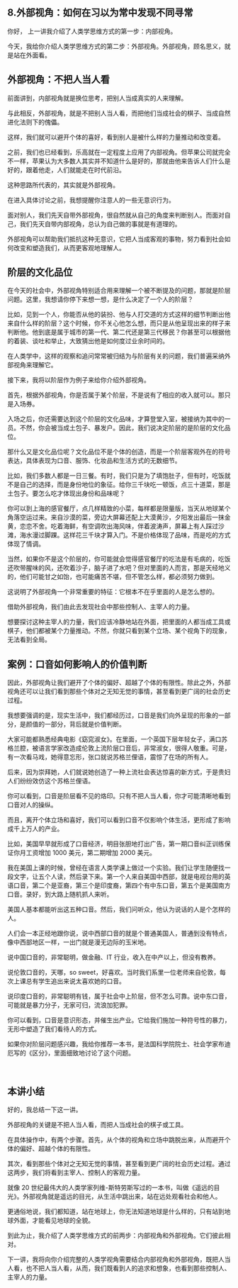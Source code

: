 ## 8.外部视角：如何在习以为常中发现不同寻常
你好， 上一讲我介绍了人类学思维方式的第一步：内部视角。 


今天，我给你介绍人类学思维方式的第二步：外部视角。外部视角，顾名思义，就是站在外面看。 


外部视角：不把人当人看
-----------


前面讲到，内部视角就是换位思考，把别人当成真实的人来理解。 


与此相反，外部视角，就是不把别人当人看，而把他们当成社会的棋子、当成自然进化法则下的傀儡。 


这样，我们就可以避开个体的喜好，看到别人是被什么样的力量推动和改变着。


之前，我们也已经看到，乐高就在一定程度上应用了内部视角。但苹果公司就完全不一样，苹果认为大多数人其实并不知道什么是好的，那就由他来告诉人们什么是好的，跟着他走，人们就能走在时代前沿。


这种思路所代表的，其实就是外部视角。


在进入具体讨论之前，我想提醒你注意人的一些无意识行为。 


面对别人，我们先天自带外部视角，很自然就从自己的角度来判断别人。而面对自己，我们先天自带内部视角，总认为自己做的事就是有道理的。


外部视角可以帮助我们抵抗这种无意识，它把人当成客观的事物，努力看到社会如何改变和塑造我们，从而更客观地理解人。  


阶层的文化品位
-------


在今天的社会中，外部视角特别适合用来理解一个被不断提及的问题，那就是阶层问题。这里，我想请你停下来想一想，是什么决定了一个人的阶层？


比如，见到一个人，你能否从他的装扮、他与人打交道的方式这样的细节判断出他来自什么样的阶层？这个时候，你不关心他怎么想，而只是从他呈现出来的样子来判断他。他到底是属于城市的第一代、第二代还是第三代移民？你甚至可以根据他的着装、谈吐和举止，大致猜出他是如何度过业余时间的。 


在人类学中，这样的观察和追问常常被归结为与阶层有关的问题，我们普遍采纳外部视角来理解它。 


接下来，我将以阶层作为例子来给你介绍外部视角。 


首先，根据外部视角，你是否属于某个阶层，不是说有了相应的收入就可以。那只是入场券。 


入场之后，你还需要达到这个阶层的文化品味，才算登堂入室，被接纳为其中的一员。不然，你会被当成土包子、暴发户。因此，我们说决定阶层的是阶层的文化品位。


那什么又是文化品位呢？文化品位不是个体的创造，而是一个阶层客观外在的符号表达，具体表现为口音、服饰、化妆品和生活方式的无数细节。 


比如，我们多数人都是一日三餐。有时，我们只是为了填饱肚子，但有时，吃饭就不是自己的选择，而是身份地位的象征。给你三千块吃一顿饭，点三十道菜，那是土包子。要怎么吃才体现出身份和品味呢？ 


你可以到上海的感官餐厅，点几样精致的小菜，每样都是限量版，当天从地球某个角落空运过来。来自沙漠的菜，旁边大屏幕还配上大漠黄沙，夕阳发出最后一抹金黄，恋恋不舍。吃着海鲜，有空调吹出海风味，伴着波涛声，屏幕上有人踩过沙滩，海水漫过脚踝。这样花三千块才算入门。不是价格体现了品味，而是吃的方式体现了情调。 


当然，如果你不是这个阶层的，你可能就会觉得感官餐厅的吃法是有毛病的，吃饭还吹带腥味的风，还吹着沙子，脑子进了水吧？但对里面的人而言，那是天经地义的，他们可能甘之如饴，也可能痛苦不堪，但不管怎么样，都必须努力做到。 


这说明了外部视角一个非常重要的特征：它根本不在乎里面的人是怎么想的。 


借助外部视角，我们由此去发现社会中那些控制人、主宰人的力量。


想要探讨这种主宰人的力量，我们应该冷静地站在外面，把里面的人都当成工具或棋子，他们都被某个力量推动。不然，你就只看到某个立场、某个视角下的现象，无法看到全局。


案例：口音如何影响人的价值判断
---------------


因此，外部视角让我们避开了个体的偏好、超越了个体的有限性。除此之外，外部视角还可以让我们看到那些个体对之无知无觉的事情，甚至看到更广阔的社会历史过程。 


我想要强调的是，现实生活中，我们都经历过，口音是我们向外呈现的形象的一部分，是颜值的一部分，背后就是价值判断。 


大家可能都熟悉经典电影《窈窕淑女》。在里面，一个英国下层年轻女子，满口苏格兰腔，被语言学家改造成伦敦上流阶层口音后，非常淑女，很得人敬重。可是，有一次看马戏，她得意忘形，张口就说苏格兰俚语，震惊了在场的所有人。 


后来，因为崇拜她，人们就说她创造了一种上流社会表达惊喜的新方式，于是贵妇人们纷纷效仿这个苏格兰俚语。


你可以看到，口音是阶层看不见的烙印。只有不把人当人看，你才可能清晰地看到口音对人的操纵。 


而且，离开个体立场和喜好，我们可以看到口音不仅影响个体生活，更形成了影响成千上万人的产业。


比如，美国早早就形成了口音经济，明目张胆地打出广告，第一期口音纠正训练保证你月工资增加 1000 美元，第二期增加 2000 美元。 


我在美国上课的时候，曾经在语言人类学课上做过一个实验。我们让学生随便找一段文字，让五个人读，然后录下来。第一个人来自美国中西部，就是电视台用的英语口音，第二个是亚裔，第三个是印度裔，第四个有中东口音，第五个是美国南方口音。录好，到大路上随机抓人来听。 


美国人基本都能听出这五种口音。然后，我们问听众，他认为说话的人是个怎样的人。


人们会一本正经地跟你说，说中西部口音的就是个普通美国人，普通到没有特点，像中西部地区一样，一出门就是漫无边际的玉米地。 


说中国口音的，非常聪明，做金融、IT 行业，收入在中产以上，但没有教养。 


说伦敦口音的，天哪，so sweet，好喜欢。当时我们系里一位老师来自伦敦，每次上课总有学生追出来说太喜欢她的口音。


说印度口音的，非常聪明有钱，属于社会中上阶层，但不怎么可靠。说中东口音，可能就是暴力分子，无家可归，流浪加犯罪。 


你可以看到，口音是意识形态，并催生出产业。它给我们施加一种符号性的暴力，无形中塑造了我们看待人的方式。


如果你对阶层问题感兴趣，我给你推荐一本书，是法国科学院院士、社会学家布迪厄写的《区分》，里面细致地讨论了这个问题。


 


本讲小结
----


好的，我总结一下这一讲。 


外部视角的关键是不把人当人看，而把人当成社会的棋子或工具。 


在具体操作中，有两个步骤。首先，从个体的视角和立场中跳脱出来，从而避开个体的偏好、超越个体的有限性。 


其次，看到那些个体对之无知无觉的事情，甚至看到更广阔的社会历史过程。通过这两步，我们将看到主宰人、控制人的客观力量。 


就像 20 世纪最伟大的人类学家列维-斯特劳斯写过的一本书，叫做《遥远的目光》。外部视角就是遥远的目光，从生活中跳出来，站在远处观看社会和他人。 


更通俗地说，我们都知道，站在地球上，你无法知道地球是什么样的，只有站到地球外面，才能看见地球的全貌。


到此为止，我介绍了人类学思维方式的前两步：内部视角和外部视角。它们彼此相对。 


下一讲，我将向你介绍完整的人类学视角需要结合内部视角和外部视角，既把人当人看，也不把人当人看，从而，我们既看到人的追求和想象，也看到那些控制人、主宰人的力量。

